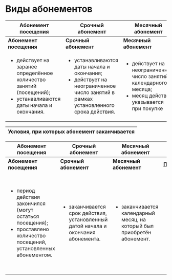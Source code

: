 # Виды абонементов

<table data-header-hidden><thead><tr><th width="207"> Абонемент посещения</th><th width="193">Срочный абонемент</th><th width="187">Месячный абонемент</th><th></th></tr></thead><tbody><tr><td> <strong>Абонемент посещения</strong></td><td><strong>Срочный абонемент</strong></td><td><strong>Месячный абонемент</strong></td><td><a href="podpiska.md"><strong>Подписка</strong></a></td></tr><tr><td><p></p><ul><li>действует на заранее определённое количество занятий (посещений);</li><li>устанавливаются даты начала и окончания.</li></ul></td><td><p></p><ul><li>устанавливаются даты начала и окончания;</li><li>действует на неограниченное число занятий в рамках установленного срока действия.</li></ul></td><td><p></p><ul><li>действует на неограниченное число занятий календарного месяца;</li><li>месяц действия указывается при покупке</li></ul></td><td><p></p><p></p><ul><li>действует месяц на определенное количество занятий</li><li>оплата списывается автоматически каждый месяц</li></ul></td></tr></tbody></table>



| Условия, при которых абонемент заканчивается |
| -------------------------------------------- |

<table data-header-hidden><thead><tr><th width="195"> Абонемент посещения</th><th width="179">Срочный абонемент</th><th width="172">Месячный абонемент</th><th></th></tr></thead><tbody><tr><td> <strong>Абонемент посещения</strong></td><td><strong>Срочный абонемент</strong></td><td><strong>Месячный абонемент</strong></td><td><a href="podpiska.md"><strong>Подписка</strong></a></td></tr><tr><td><p></p><ul><li>период действия закончился (могут остаться посещения);</li><li>проставлено количество посещений, установленных абонементом.</li></ul></td><td><p></p><ul><li>заканчивается срок действия, установленный датой начала и окончания абонемента.</li></ul></td><td><p></p><ul><li>заканчивается календарный месяц, на который был приобретён абонемент.</li></ul></td><td><p></p><p></p><ul><li>заканчивается календарный месяц, на который был приобретён абонемент, но если подписка не отменена, оплата спишется автоматически и срок действия продлится</li></ul></td></tr></tbody></table>

